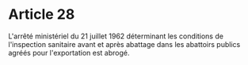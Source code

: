 # Article 28

L'arrêté ministériel du 21 juillet 1962 déterminant les conditions de l'inspection sanitaire avant et après abattage dans les abattoirs publics agréés pour l'exportation est abrogé.
